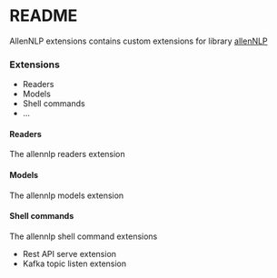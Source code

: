# README #

AllenNLP extensions contains custom extensions for library [allenNLP](http://allennlp.org/)

### Extensions

* Readers
* Models
* Shell commands
* ...

#### Readers

The allennlp readers extension

#### Models

The allennlp models extension

#### Shell commands

The allennlp shell command extensions

* Rest API serve extension
* Kafka topic listen extension

